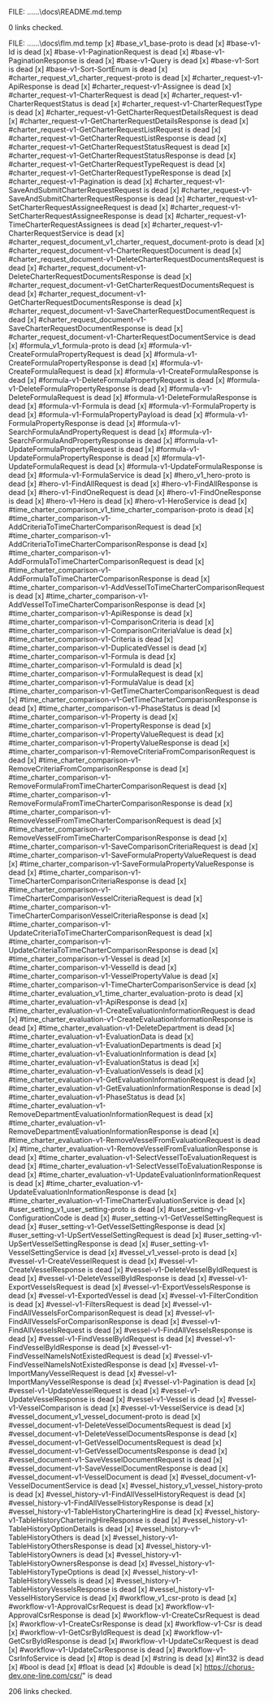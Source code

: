 FILE: ..\..\..\docs\README.md.temp 

 0 links checked. 

  
FILE: ..\..\..\docs\flm.md.temp 
 [x] #base_v1_base-proto is dead 
 [x] #base-v1-Id is dead 
 [x] #base-v1-PaginationRequest is dead 
 [x] #base-v1-PaginationResponse is dead 
 [x] #base-v1-Query is dead 
 [x] #base-v1-Sort is dead 
 [x] #base-v1-Sort-SortEnum is dead 
 [x] #charter_request_v1_charter_request-proto is dead 
 [x] #charter_request-v1-ApiResponse is dead 
 [x] #charter_request-v1-Assignee is dead 
 [x] #charter_request-v1-CharterRequest is dead 
 [x] #charter_request-v1-CharterRequestStatus is dead 
 [x] #charter_request-v1-CharterRequestType is dead 
 [x] #charter_request-v1-GetCharterRequestDetailsRequest is dead 
 [x] #charter_request-v1-GetCharterRequestDetailsResponse is dead 
 [x] #charter_request-v1-GetCharterRequestListRequest is dead 
 [x] #charter_request-v1-GetCharterRequestListResponse is dead 
 [x] #charter_request-v1-GetCharterRequestStatusRequest is dead 
 [x] #charter_request-v1-GetCharterRequestStatusResponse is dead 
 [x] #charter_request-v1-GetCharterRequestTypeRequest is dead 
 [x] #charter_request-v1-GetCharterRequestTypeResponse is dead 
 [x] #charter_request-v1-Pagination is dead 
 [x] #charter_request-v1-SaveAndSubmitCharterRequestRequest is dead 
 [x] #charter_request-v1-SaveAndSubmitCharterRequestResponse is dead 
 [x] #charter_request-v1-SetCharterRequestAssigneeRequest is dead 
 [x] #charter_request-v1-SetCharterRequestAssigneeResponse is dead 
 [x] #charter_request-v1-TimeCharterRequestAssignees is dead 
 [x] #charter_request-v1-CharterRequestService is dead 
 [x] #charter_request_document_v1_charter_request_document-proto is dead 
 [x] #charter_request_document-v1-CharterRequestDocument is dead 
 [x] #charter_request_document-v1-DeleteCharterRequestDocumentsRequest is dead 
 [x] #charter_request_document-v1-DeleteCharterRequestDocumentsResponse is dead 
 [x] #charter_request_document-v1-GetCharterRequestDocumentsRequest is dead 
 [x] #charter_request_document-v1-GetCharterRequestDocumentsResponse is dead 
 [x] #charter_request_document-v1-SaveCharterRequestDocumentRequest is dead 
 [x] #charter_request_document-v1-SaveCharterRequestDocumentResponse is dead 
 [x] #charter_request_document-v1-CharterRequestDocumentService is dead 
 [x] #formula_v1_formula-proto is dead 
 [x] #formula-v1-CreateFormulaPropertyRequest is dead 
 [x] #formula-v1-CreateFormulaPropertyResponse is dead 
 [x] #formula-v1-CreateFormulaRequest is dead 
 [x] #formula-v1-CreateFormulaResponse is dead 
 [x] #formula-v1-DeleteFormulaPropertyRequest is dead 
 [x] #formula-v1-DeleteFormulaPropertyResponse is dead 
 [x] #formula-v1-DeleteFormulaRequest is dead 
 [x] #formula-v1-DeleteFormulaResponse is dead 
 [x] #formula-v1-Formula is dead 
 [x] #formula-v1-FormulaProperty is dead 
 [x] #formula-v1-FormulaPropertyPayload is dead 
 [x] #formula-v1-FormulaPropertyResponse is dead 
 [x] #formula-v1-SearchFormulaAndPropertyRequest is dead 
 [x] #formula-v1-SearchFormulaAndPropertyResponse is dead 
 [x] #formula-v1-UpdateFormulaPropertyRequest is dead 
 [x] #formula-v1-UpdateFormulaPropertyResponse is dead 
 [x] #formula-v1-UpdateFormulaRequest is dead 
 [x] #formula-v1-UpdateFormulaResponse is dead 
 [x] #formula-v1-FormulaService is dead 
 [x] #hero_v1_hero-proto is dead 
 [x] #hero-v1-FindAllRequest is dead 
 [x] #hero-v1-FindAllResponse is dead 
 [x] #hero-v1-FindOneRequest is dead 
 [x] #hero-v1-FindOneResponse is dead 
 [x] #hero-v1-Hero is dead 
 [x] #hero-v1-HeroService is dead 
 [x] #time_charter_comparison_v1_time_charter_comparison-proto is dead 
 [x] #time_charter_comparison-v1-AddCriteriaToTimeCharterComparisonRequest is dead 
 [x] #time_charter_comparison-v1-AddCriteriaToTimeCharterComparisonResponse is dead 
 [x] #time_charter_comparison-v1-AddFormulaToTimeCharterComparisonRequest is dead 
 [x] #time_charter_comparison-v1-AddFormulaToTimeCharterComparisonResponse is dead 
 [x] #time_charter_comparison-v1-AddVesselToTimeCharterComparisonRequest is dead 
 [x] #time_charter_comparison-v1-AddVesselToTimeCharterComparisonResponse is dead 
 [x] #time_charter_comparison-v1-ApiResponse is dead 
 [x] #time_charter_comparison-v1-ComparisonCriteria is dead 
 [x] #time_charter_comparison-v1-ComparisonCriteriaValue is dead 
 [x] #time_charter_comparison-v1-Criteria is dead 
 [x] #time_charter_comparison-v1-DuplicatedVessel is dead 
 [x] #time_charter_comparison-v1-Formula is dead 
 [x] #time_charter_comparison-v1-FormulaId is dead 
 [x] #time_charter_comparison-v1-FormulaRequest is dead 
 [x] #time_charter_comparison-v1-FormulaValue is dead 
 [x] #time_charter_comparison-v1-GetTimeCharterComparisonRequest is dead 
 [x] #time_charter_comparison-v1-GetTimeCharterComparisonResponse is dead 
 [x] #time_charter_comparison-v1-PhaseStatus is dead 
 [x] #time_charter_comparison-v1-Property is dead 
 [x] #time_charter_comparison-v1-PropertyResponse is dead 
 [x] #time_charter_comparison-v1-PropertyValueRequest is dead 
 [x] #time_charter_comparison-v1-PropertyValueResponse is dead 
 [x] #time_charter_comparison-v1-RemoveCriteriaFromComparisonRequest is dead 
 [x] #time_charter_comparison-v1-RemoveCriteriaFromComparisonResponse is dead 
 [x] #time_charter_comparison-v1-RemoveFormulaFromTimeCharterComparisonRequest is dead 
 [x] #time_charter_comparison-v1-RemoveFormulaFromTimeCharterComparisonResponse is dead 
 [x] #time_charter_comparison-v1-RemoveVesselFromTimeCharterComparisonRequest is dead 
 [x] #time_charter_comparison-v1-RemoveVesselFromTimeCharterComparisonResponse is dead 
 [x] #time_charter_comparison-v1-SaveComparisonCriteriaRequest is dead 
 [x] #time_charter_comparison-v1-SaveFormulaPropertyValueRequest is dead 
 [x] #time_charter_comparison-v1-SaveFormulaPropertyValueResponse is dead 
 [x] #time_charter_comparison-v1-TimeCharterComparisonCriteriaResponse is dead 
 [x] #time_charter_comparison-v1-TimeCharterComparisonVesselCriteriaRequest is dead 
 [x] #time_charter_comparison-v1-TimeCharterComparisonVesselCriteriaResponse is dead 
 [x] #time_charter_comparison-v1-UpdateCriteriaToTimeCharterComparisonRequest is dead 
 [x] #time_charter_comparison-v1-UpdateCriteriaToTimeCharterComparisonResponse is dead 
 [x] #time_charter_comparison-v1-Vessel is dead 
 [x] #time_charter_comparison-v1-VesselId is dead 
 [x] #time_charter_comparison-v1-VesselPropertyValue is dead 
 [x] #time_charter_comparison-v1-TimeCharterComparisonService is dead 
 [x] #time_charter_evaluation_v1_time_charter_evaluation-proto is dead 
 [x] #time_charter_evaluation-v1-ApiResponse is dead 
 [x] #time_charter_evaluation-v1-CreateEvaluationInformationRequest is dead 
 [x] #time_charter_evaluation-v1-CreateEvaluationInformationResponse is dead 
 [x] #time_charter_evaluation-v1-DeleteDepartment is dead 
 [x] #time_charter_evaluation-v1-EvaluationData is dead 
 [x] #time_charter_evaluation-v1-EvaluationDepartments is dead 
 [x] #time_charter_evaluation-v1-EvaluationInformation is dead 
 [x] #time_charter_evaluation-v1-EvaluationStatus is dead 
 [x] #time_charter_evaluation-v1-EvaluationVessels is dead 
 [x] #time_charter_evaluation-v1-GetEvaluationInformationRequest is dead 
 [x] #time_charter_evaluation-v1-GetEvaluationInformationResponse is dead 
 [x] #time_charter_evaluation-v1-PhaseStatus is dead 
 [x] #time_charter_evaluation-v1-RemoveDepartmentEvaluationInformationRequest is dead 
 [x] #time_charter_evaluation-v1-RemoveDepartmentEvaluationInformationResponse is dead 
 [x] #time_charter_evaluation-v1-RemoveVesselFromEvaluationRequest is dead 
 [x] #time_charter_evaluation-v1-RemoveVesselFromEvaluationResponse is dead 
 [x] #time_charter_evaluation-v1-SelectVesselToEvaluationRequest is dead 
 [x] #time_charter_evaluation-v1-SelectVesselToEvaluationResponse is dead 
 [x] #time_charter_evaluation-v1-UpdateEvaluationInformationRequest is dead 
 [x] #time_charter_evaluation-v1-UpdateEvaluationInformationResponse is dead 
 [x] #time_charter_evaluation-v1-TimeCharterEvaluationService is dead 
 [x] #user_setting_v1_user_setting-proto is dead 
 [x] #user_setting-v1-ConfigurationCode is dead 
 [x] #user_setting-v1-GetVesselSettingRequest is dead 
 [x] #user_setting-v1-GetVesselSettingResponse is dead 
 [x] #user_setting-v1-UpSertVesselSettingRequest is dead 
 [x] #user_setting-v1-UpSertVesselSettingResponse is dead 
 [x] #user_setting-v1-VesselSettingService is dead 
 [x] #vessel_v1_vessel-proto is dead 
 [x] #vessel-v1-CreateVesselRequest is dead 
 [x] #vessel-v1-CreateVesselResponse is dead 
 [x] #vessel-v1-DeleteVesselByIdRequest is dead 
 [x] #vessel-v1-DeleteVesselByIdResponse is dead 
 [x] #vessel-v1-ExportVesselsRequest is dead 
 [x] #vessel-v1-ExportVesselsResponse is dead 
 [x] #vessel-v1-ExportedVessel is dead 
 [x] #vessel-v1-FilterCondition is dead 
 [x] #vessel-v1-FiltersRequest is dead 
 [x] #vessel-v1-FindAllVesselsForComparisonRequest is dead 
 [x] #vessel-v1-FindAllVesselsForComparisonResponse is dead 
 [x] #vessel-v1-FindAllVesselsRequest is dead 
 [x] #vessel-v1-FindAllVesselsResponse is dead 
 [x] #vessel-v1-FindVesselByIdRequest is dead 
 [x] #vessel-v1-FindVesselByIdResponse is dead 
 [x] #vessel-v1-FindVesselNameIsNotExistedRequest is dead 
 [x] #vessel-v1-FindVesselNameIsNotExistedResponse is dead 
 [x] #vessel-v1-ImportManyVesselRequest is dead 
 [x] #vessel-v1-ImportManyVesselResponse is dead 
 [x] #vessel-v1-Pagination is dead 
 [x] #vessel-v1-UpdateVesselRequest is dead 
 [x] #vessel-v1-UpdateVesselResponse is dead 
 [x] #vessel-v1-Vessel is dead 
 [x] #vessel-v1-VesselComparison is dead 
 [x] #vessel-v1-VesselService is dead 
 [x] #vessel_document_v1_vessel_document-proto is dead 
 [x] #vessel_document-v1-DeleteVesselDocumentsRequest is dead 
 [x] #vessel_document-v1-DeleteVesselDocumentsResponse is dead 
 [x] #vessel_document-v1-GetVesselDocumentsRequest is dead 
 [x] #vessel_document-v1-GetVesselDocumentsResponse is dead 
 [x] #vessel_document-v1-SaveVesselDocumentRequest is dead 
 [x] #vessel_document-v1-SaveVesselDocumentResponse is dead 
 [x] #vessel_document-v1-VesselDocument is dead 
 [x] #vessel_document-v1-VesselDocumentService is dead 
 [x] #vessel_history_v1_vessel_history-proto is dead 
 [x] #vessel_history-v1-FindAllVesselHistoryRequest is dead 
 [x] #vessel_history-v1-FindAllVesselHistoryResponse is dead 
 [x] #vessel_history-v1-TableHistoryCharteringHire is dead 
 [x] #vessel_history-v1-TableHistoryCharteringHireResponse is dead 
 [x] #vessel_history-v1-TableHistoryOptionDetails is dead 
 [x] #vessel_history-v1-TableHistoryOthers is dead 
 [x] #vessel_history-v1-TableHistoryOthersResponse is dead 
 [x] #vessel_history-v1-TableHistoryOwners is dead 
 [x] #vessel_history-v1-TableHistoryOwnersResponse is dead 
 [x] #vessel_history-v1-TableHistoryTypeOptions is dead 
 [x] #vessel_history-v1-TableHistoryVessels is dead 
 [x] #vessel_history-v1-TableHistoryVesselsResponse is dead 
 [x] #vessel_history-v1-VesselHistoryService is dead 
 [x] #workflow_v1_csr-proto is dead 
 [x] #workflow-v1-ApprovalCsrRequest is dead 
 [x] #workflow-v1-ApprovalCsrResponse is dead 
 [x] #workflow-v1-CreateCsrRequest is dead 
 [x] #workflow-v1-CreateCsrResponse is dead 
 [x] #workflow-v1-Csr is dead 
 [x] #workflow-v1-GetCsrByIdRequest is dead 
 [x] #workflow-v1-GetCsrByIdResponse is dead 
 [x] #workflow-v1-UpdateCsrRequest is dead 
 [x] #workflow-v1-UpdateCsrResponse is dead 
 [x] #workflow-v1-CsrInfoService is dead 
 [x] #top is dead 
 [x] #string is dead 
 [x] #int32 is dead 
 [x] #bool is dead 
 [x] #float is dead 
 [x] #double is dead 
 [x] https://chorus-dev.one-line.com/csr/" is dead 

 206 links checked. 

  
